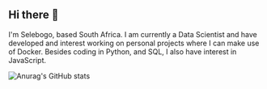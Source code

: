 ## Hi there 👋

I'm Selebogo, based South Africa. I am currently a Data Scientist and have developed and interest working on personal projects where I can make use of Docker. Besides coding in Python, and SQL, I also have interest in JavaScript.

![Anurag's GitHub stats](https://github-readme-stats.vercel.app/api?username=scmosoeu&show_icons=true&theme=tokyonight)
